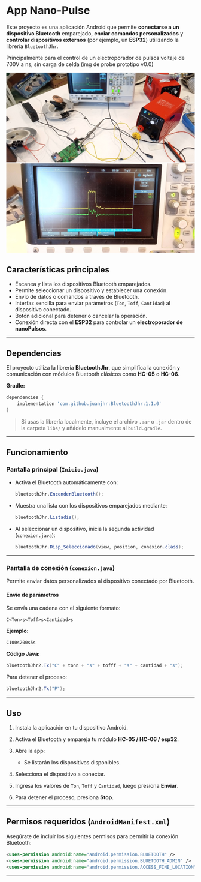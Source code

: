 #  App Nano-Pulse

Este proyecto es una aplicación Android que permite **conectarse a un dispositivo Bluetooth** emparejado, **enviar comandos personalizados** y **controlar dispositivos externos** (por ejemplo, un **ESP32**) utilizando la librería `BluetoothJhr`.



Principalmente para el control de un electroporador de pulsos voltaje de 700V a ns, sin carga de celda (img de probe prototipo v0.0)

![image](app\Img01.jpg)
![image](app\Img00.jpg)

##  Características principales

* Escanea y lista los dispositivos Bluetooth emparejados.
* Permite seleccionar un dispositivo y establecer una conexión.
* Envío de datos o comandos a través de Bluetooth.
* Interfaz sencilla para enviar parámetros (`Ton`, `Toff`, `Cantidad`) al dispositivo conectado.
* Botón adicional para detener o cancelar la operación.
* Conexión directa con el **ESP32** para controlar un **electroporador de nanoPulsos**.

---

##  Dependencias

El proyecto utiliza la librería **BluetoothJhr**, que simplifica la conexión y comunicación con módulos Bluetooth clásicos como **HC-05** o **HC-06**.

**Gradle:**

```gradle
dependencies {
    implementation 'com.github.juanjhr:BluetoothJhr:1.1.0'
}
```

>  Si usas la librería localmente, incluye el archivo `.aar` o `.jar` dentro de la carpeta `libs/` y añádelo manualmente al `build.gradle`.

---

##  Funcionamiento

### Pantalla principal (`Inicio.java`)

* Activa el Bluetooth automáticamente con:

  ```java
  bluetoothJhr.EncenderBluetooth();
  ```
* Muestra una lista con los dispositivos emparejados mediante:

  ```java
  bluetoothJhr.Listadis();
  ```
* Al seleccionar un dispositivo, inicia la segunda actividad (`conexion.java`):

  ```java
  bluetoothJhr.Disp_Seleccionado(view, position, conexion.class);
  ```

---

### Pantalla de conexión (`conexion.java`)

Permite enviar datos personalizados al dispositivo conectado por Bluetooth.

####  Envío de parámetros

Se envía una cadena con el siguiente formato:

```
C<Ton>s<Toff>s<Cantidad>s
```

**Ejemplo:**

```
C100s200s5s
```

**Código Java:**

```java
bluetoothJhr2.Tx("C" + tonn + "s" + tofff + "s" + cantidad + "s");
```

Para detener el proceso:

```java
bluetoothJhr2.Tx("P");
```

---

##  Uso

1. Instala la aplicación en tu dispositivo Android.
2. Activa el Bluetooth y empareja tu módulo **HC-05 / HC-06 / esp32**.
3. Abre la app:

   * Se listarán los dispositivos disponibles.
4. Selecciona el dispositivo a conectar.
5. Ingresa los valores de `Ton`, `Toff` y `Cantidad`, luego presiona **Enviar**.
6. Para detener el proceso, presiona **Stop**.

---

## Permisos requeridos (`AndroidManifest.xml`)

Asegúrate de incluir los siguientes permisos para permitir la conexión Bluetooth:

```xml
<uses-permission android:name="android.permission.BLUETOOTH" />
<uses-permission android:name="android.permission.BLUETOOTH_ADMIN" />
<uses-permission android:name="android.permission.ACCESS_FINE_LOCATION" />
```

---






















